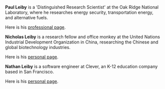 **Paul Leiby** is a 'Distinguished Research Scientist' at the Oak Ridge National Laboratory, where he researches energy security, transportation energy, and alternative fuels. 

Here is his [professional page](https://www.ornl.gov/staff-profile/paul-newsome-leiby).

**Nicholas Leiby** is a research fellow and office monkey at the United Nations Industrial Development Organization in China, researching the Chinese and global biotechnology industries. 

Here is his [personal page](http://www.nicholasleiby.com).

**Nathan Leiby** is a software engineer at Clever, an K-12 education company based in San Francisco. 

Here is his [personal page](http://www.nathanleiby.com).
